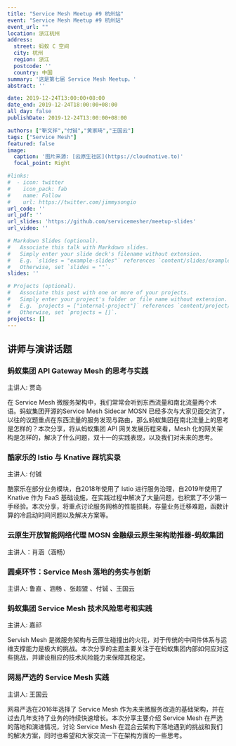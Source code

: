 ```yaml
---
title: "Service Mesh Meetup #9 杭州站"
event: "Service Mesh Meetup #9 杭州站"
event_url: ""
location: 浙江杭州
address:
  street: 蚂蚁 C 空间
  city: 杭州
  region: 浙江
  postcode: ''
  country: 中国
summary: '这是第七届 Service Mesh Meetup。'
abstract: ''

date: 2019-12-24T13:00:00+08:00
date_end: 2019-12-24T18:00:00+08:00
all_day: false
publishDate: 2019-12-24T13:00:00+08:00

authors: ["靳文祥","付铖","黄家琦","王国云"]
tags: ["Service Mesh"]
featured: false
image:
  caption: '图片来源: [云原生社区](https://cloudnative.to)'
  focal_point: Right

#links:
#  - icon: twitter
#    icon_pack: fab
#    name: Follow
#    url: https://twitter.com/jimmysongio
url_code: ''
url_pdf: ''
url_slides: 'https://github.com/servicemesher/meetup-slides'
url_video: ''

# Markdown Slides (optional).
#   Associate this talk with Markdown slides.
#   Simply enter your slide deck's filename without extension.
#   E.g. `slides = "example-slides"` references `content/slides/example-slides.md`.
#   Otherwise, set `slides = ""`.
slides: ''

# Projects (optional).
#   Associate this post with one or more of your projects.
#   Simply enter your project's folder or file name without extension.
#   E.g. `projects = ["internal-project"]` references `content/project/deep-learning/index.md`.
#   Otherwise, set `projects = []`.
projects: []
---
```


## 讲师与演讲话题

### 蚂蚁集团 API Gateway Mesh 的思考与实践

主讲人: 贾岛 

在 Service Mesh 微服务架构中，我们常常会听到东西流量和南北流量两个术语。蚂蚁集团开源的Service Mesh Sidecar MOSN 已经多次与大家见面交流了，以往的议题重点在东西流量的服务发现与路由，那么蚂蚁集团在南北流量上的思考是怎样的？本次分享，将从蚂蚁集团 API 网关发展历程来看，Mesh 化的网关架构是怎样的，解决了什么问题，双十一的实践表现，以及我们对未来的思考。

### 酷家乐的 Istio 与 Knative 踩坑实录

主讲人: 付铖 

酷家乐在部分业务模块，自2018年使用了 Istio 进行服务治理，自2019年使用了 Knative 作为 FaaS 基础设施，在实践过程中解决了大量问题，也积累了不少第一手经验。本次分享，将重点讨论服务网格的性能损耗，存量业务迁移难题，函数计算的冷启动时间问题以及解决方案等。

### 云原生开放智能网络代理 MOSN 金融级云原生架构助推器-蚂蚁集团

主讲人：肖涵（涵畅）


### 圆桌环节：Service Mesh 落地的务实与创新

主讲人: 鲁直 、涵畅 、张超盟 、付铖 、王国云 

### 蚂蚁集团 Service Mesh 技术风险思考和实践

主讲人: 嘉祁 

Servish Mesh 是微服务架构与云原生碰撞出的火花，对于传统的中间件体系与运维支撑能力是极大的挑战。本次分享的主题主要关注于在蚂蚁集团内部如何应对这些挑战，并建设相应的技术风险能力来保障其稳定。

### 网易严选的 Service Mesh 实践

主讲人: 王国云 

网易严选在2016年选择了 Service Mesh 作为未来微服务改造的基础架构，并在过去几年支持了业务的持续快速增长。本次分享主要介绍 Service Mesh 在严选的落地和演进情况，讨论 Service Mesh 在混合云架构下落地遇到的挑战和我们的解决方案，同时也希望和大家交流一下在架构方面的一些思考。
